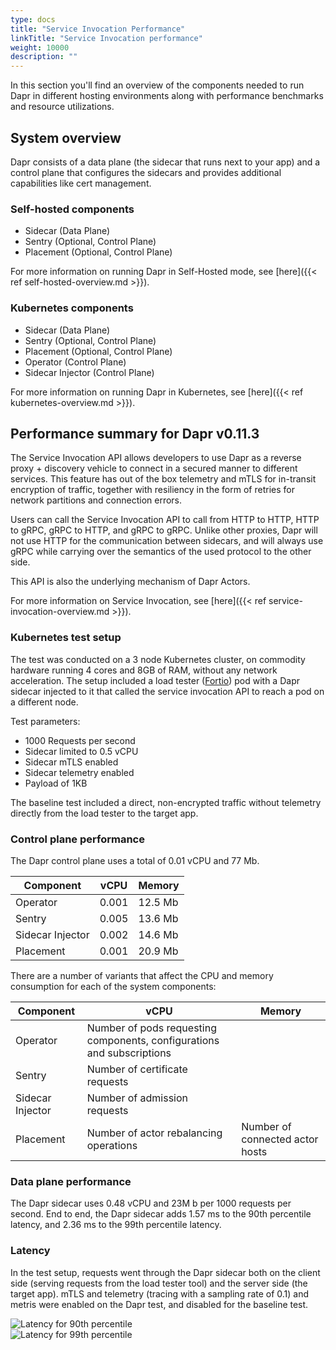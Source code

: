 ```yaml
---
type: docs
title: "Service Invocation Performance"
linkTitle: "Service Invocation performance"
weight: 10000
description: ""
---
```

In this section you'll find an overview of the components needed to run Dapr in different hosting environments along with performance benchmarks and resource utilizations.

## System overview

Dapr consists of a data plane (the sidecar that runs next to your app) and a control plane that configures the sidecars and provides additional capabilities like cert management.

### Self-hosted components

* Sidecar (Data Plane)
* Sentry (Optional, Control Plane)
* Placement (Optional, Control Plane)

For more information on running Dapr in Self-Hosted mode, see [here]({{< ref self-hosted-overview.md >}}).

### Kubernetes components

* Sidecar (Data Plane)
* Sentry (Optional, Control Plane)
* Placement (Optional, Control Plane)
* Operator (Control Plane)
* Sidecar Injector (Control Plane)

For more information on running Dapr in Kubernetes, see [here]({{< ref kubernetes-overview.md >}}).

## Performance summary for Dapr v0.11.3

The Service Invocation API allows developers to use Dapr as a reverse proxy + discovery vehicle to connect in a secured manner to different services. This feature has out of the box telemetry and mTLS for in-transit encryption of traffic, together with resiliency in the form of retries for network partitions and connection errors.

Users can call the Service Invocation API to call from HTTP to HTTP, HTTP to gRPC, gRPC to HTTP, and gRPC to gRPC. Unlike other proxies, Dapr will not use HTTP for the communication between sidecars, and will always use gRPC while carrying over the semantics of the used protocol to the other side.

This API is also the underlying mechanism of Dapr Actors.

For more information on Service Invocation, see [here]({{< ref service-invocation-overview.md >}}).

### Kubernetes test setup

The test was conducted on a 3 node Kubernetes cluster, on commodity hardware running 4 cores and 8GB of RAM, without any network acceleration.
The setup included a load tester ([Fortio](https://github.com/fortio/fortio)) pod with a Dapr sidecar injected to it that called the service invocation API to reach a pod on a different node.

Test parameters:

* 1000 Requests per second
* Sidecar limited to 0.5 vCPU
* Sidecar mTLS enabled
* Sidecar telemetry enabled
* Payload of 1KB

The baseline test included a direct, non-encrypted traffic without telemetry directly from the load tester to the target app.

### Control plane performance

The Dapr control plane uses a total of 0.01 vCPU and 77 Mb.


| Component  | vCPU | Memory
| ------------- | ------------- | -------------
| Operator  | 0.001  | 12.5 Mb
| Sentry  | 0.005  | 13.6 Mb
| Sidecar Injector  | 0.002  | 14.6 Mb
| Placement | 0.001  | 20.9 Mb

There are a number of variants that affect the CPU and memory consumption for each of the system components:

| Component  | vCPU | Memory
| ------------- | ------------- | ------------------------
| Operator  | Number of pods requesting components, configurations and subscriptions  |
| Sentry  | Number of certificate requests  |
| Sidecar Injector | Number of admission requests |
| Placement | Number of actor rebalancing operations | Number of connected actor hosts

### Data plane performance

The Dapr sidecar uses 0.48 vCPU and 23M b per 1000 requests per second.
End to end, the Dapr sidecar adds 1.57 ms to the 90th percentile latency, and 2.36 ms to the 99th percentile latency.

### Latency

In the test setup, requests went through the Dapr sidecar both on the client side (serving requests from the load tester tool) and the server side (the target app).
mTLS and telemetry (tracing with a sampling rate of 0.1) and metris were enabled on the Dapr test, and disabled for the baseline test.

<img src="/images/perf_invocation_p90.png" alt="Latency for 90th percentile">

<br>

<img src="/images/perf_invocation_p99.png" alt="Latency for 99th percentile">
